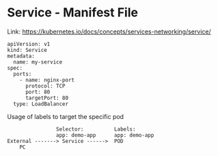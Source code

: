 # Service - Manifest File

Link: https://kubernetes.io/docs/concepts/services-networking/service/

```
apiVersion: v1
kind: Service
metadata:
  name: my-service
spec:
  ports:
    - name: nginx-port
      protocol: TCP
      port: 80
      targetPort: 80
  type: LoadBalancer
```


Usage of labels to target the specific pod
```
                Selector:          Labels:
                app: demo-app      app: demo-app
External -------> Service ------>  POD
    PC


